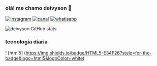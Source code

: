 ### olá! me chamo deivyson 👋
[![instagram](https://img.shields.io/badge/Instagram-E4405F?style=for-the-badge&logo=instagram&logoColor=white)](https://instagram.com/deivysoms?igshid=MzRlODBiNWFlZA==)
[![canal](https://img.shields.io/badge/YouTube-FF0000?style=for-the-badge&logo=youtube&logoColor=white)](https://youtube.com/@tokyo01350)
[![whatisapp](https://img.shields.io/badge/WhatsApp-25D366?style=for-the-badge&logo=whatsapp&logoColor=white)](https://api.whatsapp.com/send?phone=5598999749009)

![deivyson GitHub stats](https://github-readme-stats.vercel.app/api?username=DeivysonAriel&show_icons=true&theme=radical)    

### tecnologia diaria
! [html5] (https://img.shields.io/badge/HTML5-E34F26?style=for-the-badge&logo=html5&logoColor=white)
